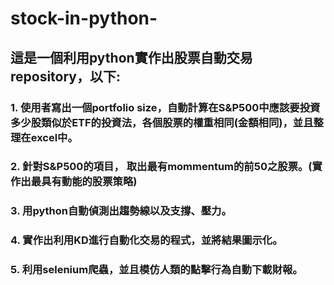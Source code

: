 # stock-in-python-
## 這是一個利用python實作出股票自動交易repository，以下:

### 1. 使用者寫出一個portfolio size，自動計算在S&P500中應該要投資多少股類似於ETF的投資法，各個股票的權重相同(金額相同)，並且整理在excel中。
### 2. 針對S&P500的項目， 取出最有mommentum的前50之股票。(實作出最具有動能的股票策略)
### 3. 用python自動偵測出趨勢線以及支撐、壓力。
### 4. 實作出利用KD進行自動化交易的程式，並將結果圖示化。
### 5. 利用selenium爬蟲，並且模仿人類的點擊行為自動下載財報。
